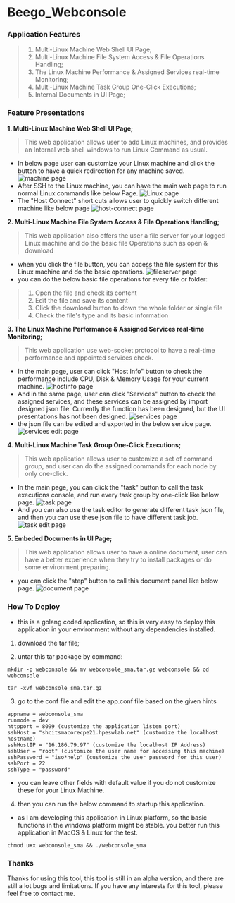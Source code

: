 # Beego_Webconsole ##
### Application Features ###
> 1. Multi-Linux Machine Web Shell UI Page;
> 2. Multi-Linux Machine File System Access & File Operations Handling;
> 3. The Linux Machine Performance & Assigned Services real-time Monitoring;
> 4. Multi-Linux Machine Task Group One-Click Executions;
> 5. Internal Documents in UI Page;
### Feature Presentations ###
**1. Multi-Linux Machine Web Shell UI Page;**
> This web application allows user to add Linux machines, and provides an
Internal web shell windows to run Linux Command as usual.
* In below page user can customize your Linux machine and click the button to
have a quick redirection for any machine saved.
![machine page](image/machine.jpg)
* After SSH to the Linux machine, you can have the main web page to run normal
Linux commands like below Page.
![Linux page](image/linux.jpg)
* The "Host Connect" short cuts allows user to quickly switch different machine
like below page
![host-connect page](image/hostconnect.jpg)

**2. Multi-Linux Machine File System Access & File Operations Handling;**
> This web application also offers the user a file server for your logged
Linux machine and do the basic file Operations such as open & download
* when you click the file button, you can access the file system for this Linux
machine and do the basic operations.
![fileserver page](image/file.jpg)
* you can do the below basic file operations for every file or folder:
> 1. Open the file and check its content
> 2. Edit the file and save its content
> 3. Click the download button to down the whole folder or single file
> 4. Check the file's type and its basic information

**3. The Linux Machine Performance & Assigned Services real-time Monitoring;**
> This web application use web-socket protocol to have a real-time performance
and appointed services check.
* In the main page, user can click "Host Info" button to check the performance
include CPU, Disk & Memory Usage for your current machine.
![hostinfo page](image/hostinfo.jpg)
* And in the same page, user can click "Services" button to check the assigned services, and these services can be assigned by import designed json file.
Currently the function has been designed, but the UI presentations has not been designed.
![services page](image/Services.jpg)
* the json file can be edited and exported in the below service page.
![services edit page](image/service_edit.jpg)

**4. Multi-Linux Machine Task Group One-Click Executions;**
> This web application allows user to customize a set of command group, and user can do the assigned commands for each node by only one-click.
* In the main page, you can click the "task" button to call the task executions
console, and run every task group by one-click like below page.
![task page](image/task.jpg)
* And you can also use the task editor to generate different task json file, and then you can use these json file to have different task job.
![task edit page](image/task_edit.jpg)

**5. Embeded Documents in UI Page;**
> This web application allows user to have a online document, user can have a better experience when they try to install packages or do some environment preparing.
* you can click the "step" button to call this document panel like below page.
![document page](image/document.jpg)

### How To Deploy ###
* this is a golang coded application, so this is very easy to deploy this application in your environment without any dependencies installed.
1. download the tar file;

2. untar this tar package by command:

```
mkdir -p webconsole && mv webconsole_sma.tar.gz webconsole && cd webconsole
```
```
tar -xvf webconsole_sma.tar.gz
```

3. go to the conf file and edit the app.conf file based on the given hints

```
appname = webconsole_sma
runmode = dev
httpport = 8099 (customize the application listen port)
sshHost = "shcitsmacorecpe21.hpeswlab.net" (customize the localhost hostname)
sshHostIP = "16.186.79.97" (customize the localhost IP Address)
sshUser = "root" (customize the user name for accessing this machine)
sshPassword = "iso*help" (customize the user password for this user)
sshPort = 22
sshType = "password"
```
* you can leave other fields with default value if you do not customize these for your Linux Machine.

4. then you can run the below command to startup this application.
* as I am developing this application in Linux platform, so the basic functions in the windows platform might be stable. you better run this application in MacOS & Linux for the test.

```
chmod u+x webconsole_sma && ./webconsole_sma
```

### Thanks ###
Thanks for using this tool, this tool is still in an alpha version, and there are still a lot bugs and limitations. If you have any interests for this tool, please feel free to contact me.
